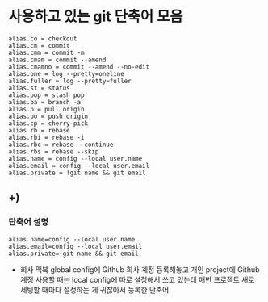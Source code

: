 # 사용하고 있는 git 단축어 모음
```git
alias.co = checkout
alias.cm = commit
alias.cmm = commit -m
alias.cmam = commit --amend
alias.cmamno = commit --amend --no-edit
alias.one = log --pretty=oneline
alias.fuller = log --pretty=fuller
alias.st = status
alias.pop = stash pop
alias.ba = branch -a
alias.p = pull origin
alias.po = push origin
alias.cp = cherry-pick
alias.rb = rebase
alias.rbi = rebase -i
alias.rbc = rebase --continue
alias.rbs = rebase --skip
alias.name = config --local user.name
alias.email = config --local user.email
alias.private = !git name && git email
```

## +)

### 단축어 설명
```git
alias.name=config --local user.name
alias.email=config --local user.email
alias.private=!git name && git email
```
- 회사 맥북 global config에 Github 회사 계정 등록해놓고
  개인 project에 Github 계정 사용할 때는 local config에 따로 설정해서 쓰고 있는데
  매번 프로젝트 새로 세팅할 때마다 설정하는 게 귀찮아서 등록한 단축어.

